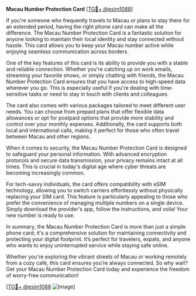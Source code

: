**Macau Number Protection Card** [[TG💪+ @esim1088](https://t.me/s/esim1088)]

If you're someone who frequently travels to Macau or plans to stay there for an extended period, having the right phone card can make all the difference. The Macau Number Protection Card is a fantastic solution for anyone looking to maintain their local identity and stay connected without hassle. This card allows you to keep your Macau number active while enjoying seamless communication across borders.

One of the key features of this card is its ability to provide you with a stable and reliable connection. Whether you're catching up on work emails, streaming your favorite shows, or simply chatting with friends, the Macau Number Protection Card ensures that you have access to high-speed data wherever you go. This is especially useful if you're dealing with time-sensitive tasks or need to stay in touch with clients and colleagues.

The card also comes with various packages tailored to meet different user needs. You can choose from prepaid plans that offer flexible data allowances or opt for postpaid options that provide more stability and control over your monthly expenses. Additionally, the card supports both local and international calls, making it perfect for those who often travel between Macau and other regions.

When it comes to security, the Macau Number Protection Card is designed to safeguard your personal information. With advanced encryption protocols and secure data transmission, your privacy remains intact at all times. This is crucial in today's digital age where cyber threats are becoming increasingly common.

For tech-savvy individuals, the card offers compatibility with eSIM technology, allowing you to switch carriers effortlessly without physically replacing your SIM card. This feature is particularly appealing to those who prefer the convenience of managing multiple numbers on a single device. Simply download the provider's app, follow the instructions, and voila! Your new number is ready to use.

In summary, the Macau Number Protection Card is more than just a simple phone card; it's a comprehensive solution for maintaining connectivity and protecting your digital footprint. It’s perfect for travelers, expats, and anyone who wants to enjoy uninterrupted service while staying safe online. 

Whether you're exploring the vibrant streets of Macau or working remotely from a cozy café, this card ensures you’re always connected. So why wait? Get your Macau Number Protection Card today and experience the freedom of worry-free communication!

[[TG💪+ @esim1088](https://t.me/s/esim1088) ![Image](https://i.postimg.cc/Y0z9fWf4/image.png)]
